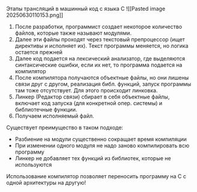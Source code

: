 Этапы трансляций в машинный код с языка С
![[Pasted image 20250630110153.png]]
1. После разработки, программист создает некоторое количество файлов, которые также называют модулями.
2. Далее эти файлы проходят через текстовый препроцессор (ищет директивы и исполняет их). Текст программы меняется, но логика остается прежней
3. Далее код подается на лексический анализатор, где выделяются синтаксические ошибки, если их нет, то программа подается на компилятор
4. После компилятора получаются объектные файлы, но они лишены связи друг с другом, реализация библ. функций, запуск программы там тоже отсутствует. Для этого происходит линковка.
5. Линкер (Редактор связи) сбирает в себя объектные файлы, включает код запуска (для конкретной опер. системы) и библиотечные функции.
6. Получаем исполняемый файл. 

Существует преимущество в таком подходе:
- Разбиение на модули существенно сокращает время компиляции
- При изменении одного модуля не надо заново компилировать всю программу
- Линкер не добавляет тех функций из библиотек, которые не используются

Использование компилятор позволяет переносить программу на С с одной архитектуры на другую!
